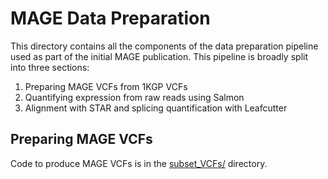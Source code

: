 # MAGE Data Preparation

This directory contains all the components of the data preparation pipeline used as part of the initial MAGE publication. This pipeline is broadly split into three sections:
1. Preparing MAGE VCFs from 1KGP VCFs
2. Quantifying expression from raw reads using Salmon
3. Alignment with STAR and splicing quantification with Leafcutter

## Preparing MAGE VCFs

Code to produce MAGE VCFs is in the [subset_VCFs/](subset_VCFs/) directory.
